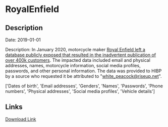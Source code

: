 # RoyalEnfield

## Description

Date: 2019-01-01

Description:
In January 2020, motorcycle maker <a href="https://www.thequint.com/news/india/royal-enfield-exposed-database-containing-450000-customer-data-cyber-security-expert" target="_blank" rel="noopener">Royal Enfield left a database publicly exposed that resulted in the inadvertent publication of over 400k customers</a>. The impacted data included email and physical addresses, names, motorcycle information, social media profiles, passwords, and other personal information. The data was provided to HIBP by a source who requested it be attributed to &quot;white_peacock@riseup.net&quot;.


['Dates of birth', 'Email addresses', 'Genders', 'Names', 'Passwords', 'Phone numbers', 'Physical addresses', 'Social media profiles', 'Vehicle details']

## Links

[Download Link](https://link-to.net/1229997/551.47717557242/dynamic/?r=aHR0cHM6Ly93d3cubWVkaWFmaXJlLmNvbS92aWV3L1YyVmN1YkJSWGxqdWRwUy9yb3lhbGVuZmllbGQuY29tL2ZpbGU=)